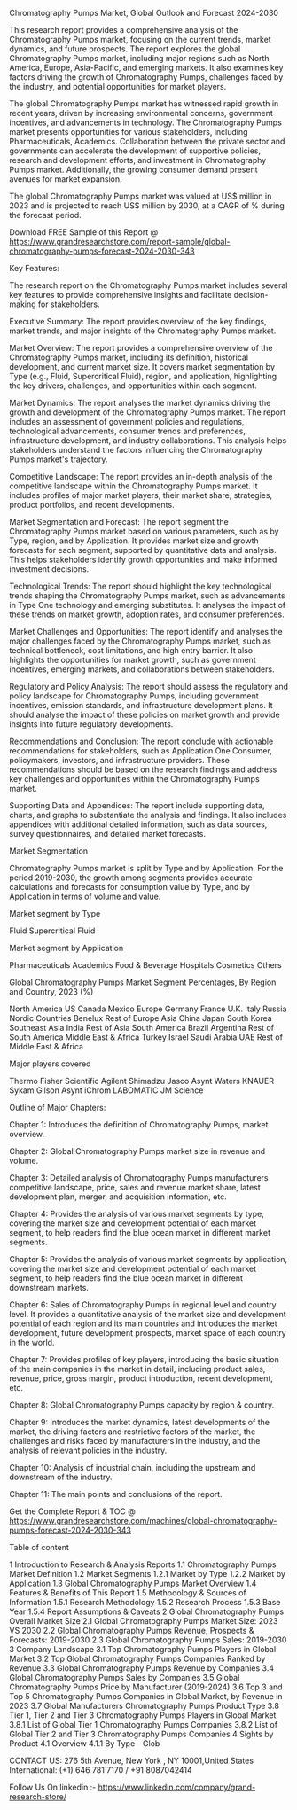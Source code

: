 Chromatography Pumps Market, Global Outlook and Forecast 2024-2030

This research report provides a comprehensive analysis of the Chromatography Pumps market, focusing on the current trends, market dynamics, and future prospects. The report explores the global Chromatography Pumps market, including major regions such as North America, Europe, Asia-Pacific, and emerging markets. It also examines key factors driving the growth of Chromatography Pumps, challenges faced by the industry, and potential opportunities for market players.

The global Chromatography Pumps market has witnessed rapid growth in recent years, driven by increasing environmental concerns, government incentives, and advancements in technology. The Chromatography Pumps market presents opportunities for various stakeholders, including Pharmaceuticals, Academics. Collaboration between the private sector and governments can accelerate the development of supportive policies, research and development efforts, and investment in Chromatography Pumps market. Additionally, the growing consumer demand present avenues for market expansion.

The global Chromatography Pumps market was valued at US$ million in 2023 and is projected to reach US$ million by 2030, at a CAGR of % during the forecast period.

Download FREE Sample of this Report @ https://www.grandresearchstore.com/report-sample/global-chromatography-pumps-forecast-2024-2030-343


Key Features:

The research report on the Chromatography Pumps market includes several key features to provide comprehensive insights and facilitate decision-making for stakeholders.

Executive Summary: The report provides overview of the key findings, market trends, and major insights of the Chromatography Pumps market.

Market Overview: The report provides a comprehensive overview of the Chromatography Pumps market, including its definition, historical development, and current market size. It covers market segmentation by Type (e.g., Fluid, Supercritical Fluid), region, and application, highlighting the key drivers, challenges, and opportunities within each segment.

Market Dynamics: The report analyses the market dynamics driving the growth and development of the Chromatography Pumps market. The report includes an assessment of government policies and regulations, technological advancements, consumer trends and preferences, infrastructure development, and industry collaborations. This analysis helps stakeholders understand the factors influencing the Chromatography Pumps market's trajectory.

Competitive Landscape: The report provides an in-depth analysis of the competitive landscape within the Chromatography Pumps market. It includes profiles of major market players, their market share, strategies, product portfolios, and recent developments.

Market Segmentation and Forecast: The report segment the Chromatography Pumps market based on various parameters, such as by Type, region, and by Application. It provides market size and growth forecasts for each segment, supported by quantitative data and analysis. This helps stakeholders identify growth opportunities and make informed investment decisions.

Technological Trends: The report should highlight the key technological trends shaping the Chromatography Pumps market, such as advancements in Type One technology and emerging substitutes. It analyses the impact of these trends on market growth, adoption rates, and consumer preferences.

Market Challenges and Opportunities: The report identify and analyses the major challenges faced by the Chromatography Pumps market, such as technical bottleneck, cost limitations, and high entry barrier. It also highlights the opportunities for market growth, such as government incentives, emerging markets, and collaborations between stakeholders.

Regulatory and Policy Analysis: The report should assess the regulatory and policy landscape for Chromatography Pumps, including government incentives, emission standards, and infrastructure development plans. It should analyse the impact of these policies on market growth and provide insights into future regulatory developments.

Recommendations and Conclusion: The report conclude with actionable recommendations for stakeholders, such as Application One Consumer, policymakers, investors, and infrastructure providers. These recommendations should be based on the research findings and address key challenges and opportunities within the Chromatography Pumps market.

Supporting Data and Appendices: The report include supporting data, charts, and graphs to substantiate the analysis and findings. It also includes appendices with additional detailed information, such as data sources, survey questionnaires, and detailed market forecasts.

Market Segmentation

Chromatography Pumps market is split by Type and by Application. For the period 2019-2030, the growth among segments provides accurate calculations and forecasts for consumption value by Type, and by Application in terms of volume and value.



Market segment by Type



Fluid
Supercritical Fluid


Market segment by Application



Pharmaceuticals
Academics
Food & Beverage
Hospitals
Cosmetics
Others


Global Chromatography Pumps Market Segment Percentages, By Region and Country, 2023 (%)



North America
US
Canada
Mexico
Europe
Germany
France
U.K.
Italy
Russia
Nordic Countries
Benelux
Rest of Europe
Asia
China
Japan
South Korea
Southeast Asia
India
Rest of Asia
South America
Brazil
Argentina
Rest of South America
Middle East & Africa
Turkey
Israel
Saudi Arabia
UAE
Rest of Middle East & Africa


Major players covered



Thermo Fisher Scientific
Agilent
Shimadzu
Jasco
Asynt
Waters
KNAUER
Sykam
Gilson
Asynt
iChrom
LABOMATIC
JM Science


Outline of Major Chapters:

Chapter 1: Introduces the definition of Chromatography Pumps, market overview.

Chapter 2: Global Chromatography Pumps market size in revenue and volume.

Chapter 3: Detailed analysis of Chromatography Pumps manufacturers competitive landscape, price, sales and revenue market share, latest development plan, merger, and acquisition information, etc.

Chapter 4: Provides the analysis of various market segments by type, covering the market size and development potential of each market segment, to help readers find the blue ocean market in different market segments.

Chapter 5: Provides the analysis of various market segments by application, covering the market size and development potential of each market segment, to help readers find the blue ocean market in different downstream markets.

Chapter 6: Sales of Chromatography Pumps in regional level and country level. It provides a quantitative analysis of the market size and development potential of each region and its main countries and introduces the market development, future development prospects, market space of each country in the world.

Chapter 7: Provides profiles of key players, introducing the basic situation of the main companies in the market in detail, including product sales, revenue, price, gross margin, product introduction, recent development, etc.

Chapter 8: Global Chromatography Pumps capacity by region & country.

Chapter 9: Introduces the market dynamics, latest developments of the market, the driving factors and restrictive factors of the market, the challenges and risks faced by manufacturers in the industry, and the analysis of relevant policies in the industry.

Chapter 10: Analysis of industrial chain, including the upstream and downstream of the industry.

Chapter 11: The main points and conclusions of the report.

Get the Complete Report & TOC @ https://www.grandresearchstore.com/machines/global-chromatography-pumps-forecast-2024-2030-343

Table of content

1 Introduction to Research & Analysis Reports
1.1 Chromatography Pumps Market Definition
1.2 Market Segments
1.2.1 Market by Type
1.2.2 Market by Application
1.3 Global Chromatography Pumps Market Overview
1.4 Features & Benefits of This Report
1.5 Methodology & Sources of Information
1.5.1 Research Methodology
1.5.2 Research Process
1.5.3 Base Year
1.5.4 Report Assumptions & Caveats
2 Global Chromatography Pumps Overall Market Size
2.1 Global Chromatography Pumps Market Size: 2023 VS 2030
2.2 Global Chromatography Pumps Revenue, Prospects & Forecasts: 2019-2030
2.3 Global Chromatography Pumps Sales: 2019-2030
3 Company Landscape
3.1 Top Chromatography Pumps Players in Global Market
3.2 Top Global Chromatography Pumps Companies Ranked by Revenue
3.3 Global Chromatography Pumps Revenue by Companies
3.4 Global Chromatography Pumps Sales by Companies
3.5 Global Chromatography Pumps Price by Manufacturer (2019-2024)
3.6 Top 3 and Top 5 Chromatography Pumps Companies in Global Market, by Revenue in 2023
3.7 Global Manufacturers Chromatography Pumps Product Type
3.8 Tier 1, Tier 2 and Tier 3 Chromatography Pumps Players in Global Market
3.8.1 List of Global Tier 1 Chromatography Pumps Companies
3.8.2 List of Global Tier 2 and Tier 3 Chromatography Pumps Companies
4 Sights by Product
4.1 Overview
4.1.1 By Type - Glob

CONTACT US:
276 5th Avenue, New York , NY 10001,United States
International: (+1) 646 781 7170 / +91 8087042414

Follow Us On linkedin :- https://www.linkedin.com/company/grand-research-store/
 

